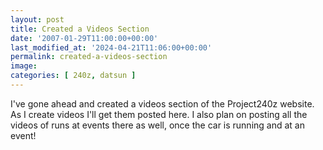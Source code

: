 ```yaml
---
layout: post
title: Created a Videos Section
date: '2007-01-29T11:00:00+00:00'
last_modified_at: '2024-04-21T11:06:00+00:00'
permalink: created-a-videos-section
image: 
categories: [ 240z, datsun ]
---
```

I've gone ahead and created a videos section of the Project240z website. As I create videos I'll get them posted here. I also plan on posting all the videos of runs at events there as well, once the car is running and at an event!





